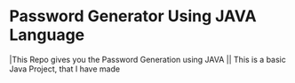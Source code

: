 # Password Generator Using JAVA Language
|This Repo gives you the Password Generation using JAVA
 || This is a basic Java Project, that I have made
